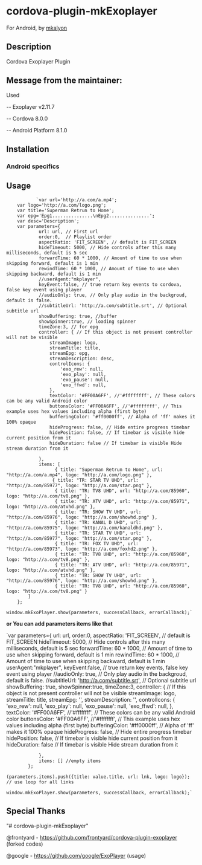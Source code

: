 # cordova-plugin-mkExoplayer

For Android, by [mkalyon](https://github.com/mkalyon)

## Description

Cordova Exoplayer Plugin

## Message from the maintainer:

Used 

-- Exoplayer v2.11.7

-- Cordova 8.0.0

-- Android Platform 8.1.0

## Installation



### Android specifics


## Usage

               `var url='http://a.com/a.mp4';
		var logo='http://a.com/logo.png';
		var title='Superman Retrun to Home';
		var epg='Epg1...............\nEpg2...............';
		var desc='Description';
		var parameters={
				url: url, // First url
				order:0,  // Playlist order
				aspectRatio: 'FIT_SCREEN', // default is FIT_SCREEN
				hideTimeout: 5000, // Hide controls after this many milliseconds, default is 5 sec
				forwardTime: 60 * 1000, // Amount of time to use when skipping forward, default is 1 min
				rewindTime: 60 * 1000, // Amount of time to use when skipping backward, default is 1 min
				//userAgent:"mkplayer",
				keyEvent:false, // true return key events to cordova, false key event using player
				//audioOnly: true, // Only play audio in the backgroud, default is false.
				//subtitleUrl: 'http://a.com/subtitle.srt', // Optional subtitle url
				showBuffering: true, //buffer
				showSpinner:true, // loading spinner
				timeZone:3, // for epg
				controller: { // If this object is not present controller will not be visible
					streamImage: logo,
					streamTitle: title,
					streamEpg: epg,
					streamDescription: desc,
					controlIcons: {
						'exo_rew': null, 
						'exo_play': null,
						'exo_pause': null,
						'exo_ffwd': null,
					},
					textColor: '#FF00A6FF', //'#ffffffff', // These colors can be any valid Android color
					buttonsColor: '#FF00A6FF', //'#ffffffff', // This example uses hex values including alpha (first byte)
					bufferingColor: '#ff0000ff', // Alpha of 'ff' makes it 100% opaque
					hideProgress: false, // Hide entire progress timebar
					hidePosition: false, // If timebar is visible hide current position from it
					hideDuration: false // If timebar is visible Hide stream duration from it

				},
				items: [
                      { title: "Superman Retrun to Home", url: "http://a.com/a.mp4", logo: "http://a.com/logo.png" },
                     { title: "TR: STAR TV UHD", url: "http://a.com/85977", logo: "http://a.com/star.png" },
                      { title: "TR: TV8 UHD", url: "http://a.com/85960", logo: "http://a.com/tv8.png" },
                      { title: "TR: ATV UHD", url: "http://a.com/85971", logo: "http://a.com/atvhd.png" },
                      { title: "TR: SHOW TV UHD", url: "http://a.com/85976", logo: "http://a.com/showhd.png" },
                      { title: "TR: KANAL D UHD", url: "http://a.com/85975", logo: "http://a.com/kanaldhd.png" },
                      { title: "TR: STAR TV UHD", url: "http://a.com/85977", logo: "http://a.com/star.png" },
                      { title: "TR: FOX TV UHD", url: "http://a.com/85973", logo: "http://a.com/foxhd2.png" },
                      { title: "TR: TV8 UHD", url: "http://a.com/85960", logo: "http://a.com/tv8.png" },
                      { title: "TR: ATV UHD", url: "http://a.com/85971", logo: "http://a.com/atvhd.png" },
                      { title: "TR: SHOW TV UHD", url: "http://a.com/85976", logo: "http://a.com/showhd.png" },                    
                      { title: "TR: TV8 UHD", url: "http://a.com/85960", logo: "http://a.com/tv8.png" }
			]
		};

	window.mkExoPlayer.show(parameters, successCallback, errorCallback);`

**or You can add parameters items like that**

`var parameters={
				url: url,
				order:0,
				aspectRatio: 'FIT_SCREEN', // default is FIT_SCREEN
				hideTimeout: 5000, // Hide controls after this many milliseconds, default is 5 sec
				forwardTime: 60 * 1000, // Amount of time to use when skipping forward, default is 1 min
				rewindTime: 60 * 1000, // Amount of time to use when skipping backward, default is 1 min
				userAgent:"mkplayer",
				keyEvent:false, // true return key events, false key event using player
				//audioOnly: true, // Only play audio in the backgroud, default is false.
				//subtitleUrl: 'http://a.com/subtitle.srt', // Optional subtitle url
				showBuffering: true,
				showSpinner:true,
				timeZone:3,
				controller: { // If this object is not present controller will not be visible
					streamImage: logo,
					streamTitle: title,
					streamEpg: '',
					streamDescription: '',
					controlIcons: {
						'exo_rew': null, 
						'exo_play': null,
						'exo_pause': null,
						'exo_ffwd': null,
					},
					textColor: '#FF00A6FF', //'#ffffffff', // These colors can be any valid Android color
					buttonsColor: '#FF00A6FF', //'#ffffffff', // This example uses hex values including alpha (first byte)
					bufferingColor: '#ff0000ff', // Alpha of 'ff' makes it 100% opaque
					hideProgress: false, // Hide entire progress timebar
					hidePosition: false, // If timebar is visible hide current position from it
					hideDuration: false // If timebar is visible Hide stream duration from it

				},
				items: [] //empty items
			};	

	(parameters.items).push({title: value.title, url: lnk, logo: logo}); // use loop for all links

	window.mkExoPlayer.show(parameters, successCallback, errorCallback);`
	
## Special Thanks

"# cordova-plugin-mkExoplayer"

@frontyard - https://github.com/frontyard/cordova-plugin-exoplayer (forked codes)

@google - https://github.com/google/ExoPlayer (usage)
